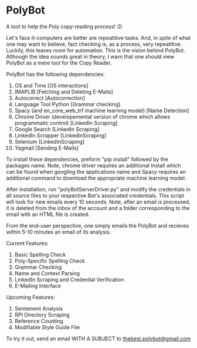 # PolyBot
A tool to help the Poly copy-reading process! :D

  Let's face it-computers are better are repeatitive tasks. And, in spite of what one may want to believe, fact checking is, as a process, very repeatitive. Luckily, this leaves room for automation. This is the vision behind PolyBot. Although the idea sounds great in theory, I warn that one should view PolyBot as a mere tool for the Copy Reader. 

PolyBot has the following dependencies:
  1) OS and Time [OS interactions]
  2) IMAPLIB [Fetching and Deleting E-Mails]
  3) Autocorrect [Autocorrection]
  4) Language Tool Python [Grammar checking]
  5) Spacy (and en_core_web_trf machine learning model) [Name Detection]
  6) Chrome Driver (developemental version of chrome which allows programmatic control) [LinkedIn Scraping]
  7) Google Search [LinkedIn Scraping]
  8) LinkedIn Scrapper [LinkedInScraping]
  9) Selenium [LinkedInScraping]
  10) Yagmail [Sending E-Mails]
 
  To install these dependencies, preform "pip install" followed by the packages name. Note, chrome driver requires an additional install which can be found when googling the applications name and Spacy requires an additional command to download the appropriate machine learning model.
  
  After installation, run "polyBotServerDriver.py" and modify the credentials in all source files to your respective Bot's associated credentials. This script will look for new emails every 10 seconds. Note, after an email is processed, it is deleted from the inbox of the account and a folder corresponding to the email with an HTML file is created. 
  
  From the end-user perspective, one simply emails the PolyBot and recieves within 5-10 minutes an email of its analysis.
  
Current Features:
  1) Basic Spelling Check
  2) Poly-Specific Spelling Check
  3) Grammar Checking
  4) Name and Context Parsing
  5) LinkedIn Scraping and Credential Verification
  6) E-Mailing Interface

Upcoming Features:
  1) Sentement Analysis
  2) RPI Directory Scraping
  3) Reference Counting
  4) Modifiable Style Guide File

To try it out, send an email WITH A SUBJECT to thebest.polybot@gmail.com
